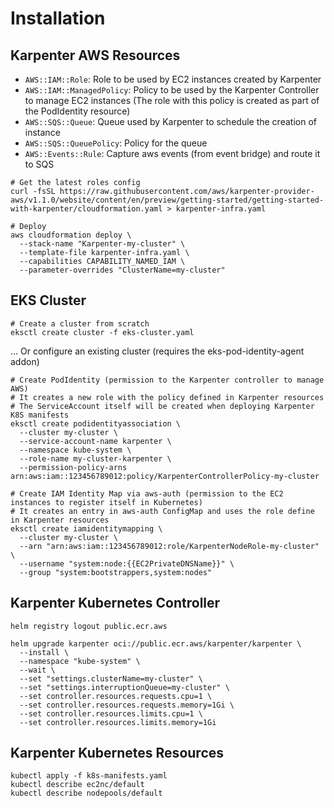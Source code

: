 # Installation

## Karpenter AWS Resources

- `AWS::IAM::Role`: Role to be used by EC2 instances created by Karpenter
- `AWS::IAM::ManagedPolicy`: Policy to be used by the Karpenter Controller to manage EC2 instances (The role with this policy is created as part of the PodIdentity resource)
- `AWS::SQS::Queue`: Queue used by Karpenter to schedule the creation of instance
- `AWS::SQS::QueuePolicy`: Policy for the queue
- `AWS::Events::Rule`: Capture aws events (from event bridge) and route it to SQS

```shell
# Get the latest roles config
curl -fsSL https://raw.githubusercontent.com/aws/karpenter-provider-aws/v1.1.0/website/content/en/preview/getting-started/getting-started-with-karpenter/cloudformation.yaml > karpenter-infra.yaml

# Deploy
aws cloudformation deploy \
  --stack-name "Karpenter-my-cluster" \
  --template-file karpenter-infra.yaml \
  --capabilities CAPABILITY_NAMED_IAM \
  --parameter-overrides "ClusterName=my-cluster"
```

## EKS Cluster

```shell
# Create a cluster from scratch
eksctl create cluster -f eks-cluster.yaml
```

... Or configure an existing cluster (requires the eks-pod-identity-agent addon)

```shell
# Create PodIdentity (permission to the Karpenter controller to manage AWS)
# It creates a new role with the policy defined in Karpenter resources
# The ServiceAccount itself will be created when deploying Karpenter K8S manifests
eksctl create podidentityassociation \
  --cluster my-cluster \
  --service-account-name karpenter \
  --namespace kube-system \
  --role-name my-cluster-karpenter \
  --permission-policy-arns arn:aws:iam::123456789012:policy/KarpenterControllerPolicy-my-cluster
```

```shell
# Create IAM Identity Map via aws-auth (permission to the EC2 instances to register itself in Kubernetes)
# It creates an entry in aws-auth ConfigMap and uses the role define in Karpenter resources
eksctl create iamidentitymapping \
  --cluster my-cluster \
  --arn "arn:aws:iam::123456789012:role/KarpenterNodeRole-my-cluster" \
  --username "system:node:{{EC2PrivateDNSName}}" \
  --group "system:bootstrappers,system:nodes"
```

## Karpenter Kubernetes Controller

```shell
helm registry logout public.ecr.aws

helm upgrade karpenter oci://public.ecr.aws/karpenter/karpenter \
  --install \
  --namespace "kube-system" \
  --wait \
  --set "settings.clusterName=my-cluster" \
  --set "settings.interruptionQueue=my-cluster" \
  --set controller.resources.requests.cpu=1 \
  --set controller.resources.requests.memory=1Gi \
  --set controller.resources.limits.cpu=1 \
  --set controller.resources.limits.memory=1Gi
```

## Karpenter Kubernetes Resources

```shell
kubectl apply -f k8s-manifests.yaml
kubectl describe ec2nc/default
kubectl describe nodepools/default
```
